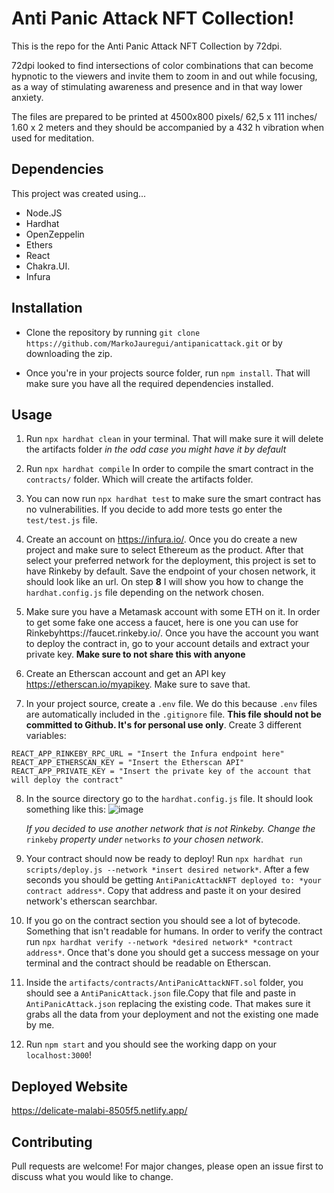 # Anti Panic Attack NFT Collection!

This is the repo for the Anti Panic Attack NFT Collection by 72dpi. 

72dpi looked to find intersections of color combinations that can become hypnotic to the viewers and invite them
to zoom in and out while focusing, as a way of stimulating awareness and presence and in that way lower anxiety.

The files are prepared to be printed at 4500x800 pixels/ 62,5 x 111 inches/ 1.60 x 2 meters and they should be accompanied by a 432 h vibration when used for meditation. 


## Dependencies 

This project was created using...

- Node.JS 
- Hardhat 
- OpenZeppelin 
- Ethers
- React
- Chakra.UI.
- Infura

## Installation 

- Clone the repository by running `git clone https://github.com/MarkoJauregui/antipanicattack.git` or by downloading the zip.

- Once you're in your projects source folder, run `npm install`. That will make sure you have all the required dependencies installed.

## Usage

1. Run `npx hardhat clean` in your terminal. That will make sure it will delete the artifacts folder *in the odd case you might have it by default* 

2. Run `npx hardhat compile` In order to compile the smart contract in the `contracts/` folder.  Which will create the artifacts folder.

3. You can now run `npx hardhat test` to make sure the smart contract has no vulnerabilities. If you decide to add more tests go enter the `test/test.js` file.

4. Create an account on https://infura.io/. Once you do create a new project and make sure to select Ethereum as the product. After that select your preferred network for the deployment, this project is set to have Rinkeby by default. Save the endpoint of your chosen network, it should look like an url. On step **8** I will show you how to change the `hardhat.config.js` file depending on the network chosen. 

5. Make sure you have a Metamask account with some ETH on it. In order to get some fake one access a faucet, here is one you can use for Rinkebyhttps://faucet.rinkeby.io/. Once you have the account you want to deploy the contract in, go to your account details and extract your private key. **Make sure to not share this with anyone** 

6. Create an Etherscan account and get an API key https://etherscan.io/myapikey. Make sure to save that.

7. In your project source, create a `.env` file. We do this because `.env` files are automatically included in the `.gitignore` file. **This file should not be committed to Github. It's for personal use only**. 
  Create 3 different variables:

  ```
  REACT_APP_RINKEBY_RPC_URL = "Insert the Infura endpoint here"
  REACT_APP_ETHERSCAN_KEY = "Insert the Etherscan API"
  REACT_APP_PRIVATE_KEY = "Insert the private key of the account that will deploy the contract"
   ```
8. In the source directory go to the `hardhat.config.js` file. It should look something like this: 
![image](https://user-images.githubusercontent.com/73085061/169881711-688d3b65-a583-4b9b-8366-a667efbbe46c.png)

    *If you decided to use another network that is not Rinkeby. Change the* `rinkeby` *property under* `networks` *to your chosen network*.
  
9. Your contract should now be ready to deploy! Run `npx hardhat run scripts/deploy.js --network *insert desired network*`. After a few seconds you should be getting `AntiPanicAttackNFT deployed to: *your contract address*`. Copy that address and paste it on your desired network's etherscan searchbar.  

10. If you go on the contract section you should see a lot of bytecode. Something that isn't readable for humans. In order to verify the contract run `npx hardhat verify --network *desired network* *contract address*`. Once that's done you should get a success message on your terminal and the contract should be readable on Etherscan.

11. Inside the `artifacts/contracts/AntiPanicAttackNFT.sol` folder, you should see a `AntiPanicAttack.json` file.Copy that file and paste in `AntiPanicAttack.json` replacing the existing code. That makes sure it grabs all the data from your deployment and not the existing one made by me.  

12. Run `npm start` and you should see the working dapp on your `localhost:3000`!  


## Deployed Website 
https://delicate-malabi-8505f5.netlify.app/

## Contributing
Pull requests are welcome! For major changes, please open an issue first to discuss what you would like to change.
